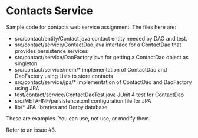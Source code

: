Contacts Service
================

Sample code for contacts web service assignment.
The files here are:
*  src/contact/entity/Contact.java       contact entity needed by DAO and test.
*  src/contact/service/ContactDao.java   interface for a ContactDao that provides persistence services
*  src/contact/service/DaoFactory.java   for getting a ContactDao object as singleton
*  src/contact/service/mem/*             implementation of ContactDao and DaoFactory using Lists to store contacts
*  src/contact/service/jpa/*             implementation of ContactDao and DaoFactory using JPA
*  test/contact/service/ContactDaoTest.java  JUnit 4 test for ContactDao
*  src/META-INF/persistence.xml          configuration file for JPA
*  lib/*                                 JPA libraries and Derby database

These are examples. You can use, not use, or modify them.

Refer to an issue #3.
